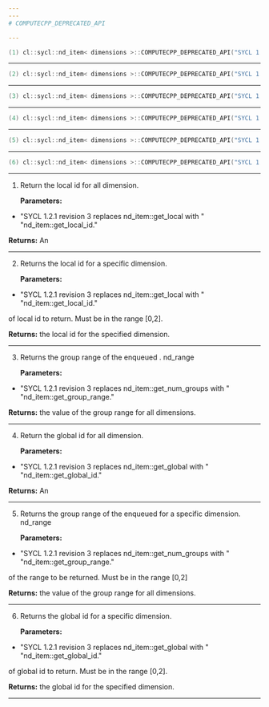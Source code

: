 ```yaml
---
---
# COMPUTECPP_DEPRECATED_API

---
```


```cpp
(1) cl::sycl::nd_item< dimensions >::COMPUTECPP_DEPRECATED_API("SYCL 1.2.1 revision 3 replaces nd_item::get_local with " "nd_item::get_local_id.") id< dimensions > get_local() const
```

---

```cpp
(2) cl::sycl::nd_item< dimensions >::COMPUTECPP_DEPRECATED_API("SYCL 1.2.1 revision 3 replaces nd_item::get_local with " "nd_item::get_local_id.") size_t get_local(unsigned int dimension) const
```

---

```cpp
(3) cl::sycl::nd_item< dimensions >::COMPUTECPP_DEPRECATED_API("SYCL 1.2.1 revision 3 replaces nd_item::get_num_groups with " "nd_item::get_group_range.") range< dimensions > get_num_groups() const
```

---

```cpp
(4) cl::sycl::nd_item< dimensions >::COMPUTECPP_DEPRECATED_API("SYCL 1.2.1 revision 3 replaces nd_item::get_global with " "nd_item::get_global_id.") id< dimensions > get_global() const
```

---

```cpp
(5) cl::sycl::nd_item< dimensions >::COMPUTECPP_DEPRECATED_API("SYCL 1.2.1 revision 3 replaces nd_item::get_num_groups with " "nd_item::get_group_range.") size_t get_num_groups(int dimension) const
```

---

```cpp
(6) cl::sycl::nd_item< dimensions >::COMPUTECPP_DEPRECATED_API("SYCL 1.2.1 revision 3 replaces nd_item::get_global with " "nd_item::get_global_id.") size_t get_global(unsigned int dimension) const
```

---

1. Return the local id for all dimension. 

   **Parameters:**

  * "SYCL 1.2.1 revision 3 replaces nd_item::get_local with " "nd_item::get_local_id." 

   

   **Returns:** An 

---

2. Returns the local id for a specific dimension. 

   **Parameters:**

  * "SYCL 1.2.1 revision 3 replaces nd_item::get_local with " "nd_item::get_local_id." 

   of local id to return. Must be in the range [0,2]. 

   **Returns:** the local id for the specified dimension. 

---

3. Returns the group range of the enqueued . nd_range

   **Parameters:**

  * "SYCL 1.2.1 revision 3 replaces nd_item::get_num_groups with " "nd_item::get_group_range." 

   

   **Returns:** the value of the group range for all dimensions. 

---

4. Return the global id for all dimension. 

   **Parameters:**

  * "SYCL 1.2.1 revision 3 replaces nd_item::get_global with " "nd_item::get_global_id." 

   

   **Returns:** An 

---

5. Returns the group range of the enqueued  for a specific dimension. nd_range

   **Parameters:**

  * "SYCL 1.2.1 revision 3 replaces nd_item::get_num_groups with " "nd_item::get_group_range." 

   of the range to be returned. Must be in the range [0,2] 

   **Returns:** the value of the group range for all dimensions. 

---

6. Returns the global id for a specific dimension. 

   **Parameters:**

  * "SYCL 1.2.1 revision 3 replaces nd_item::get_global with " "nd_item::get_global_id." 

   of global id to return. Must be in the range [0,2]. 

   **Returns:** the global id for the specified dimension. 

---

